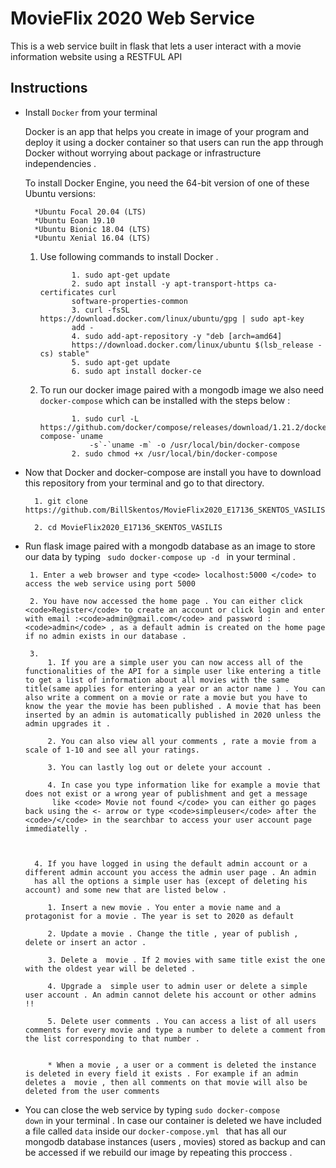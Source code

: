 # MovieFlix  2020 Web Service

This is a web service built in flask that lets a user interact with a movie information website using a RESTFUL API 

## Instructions 

* Install <code>Docker</code> from your terminal 
    
    Docker is an app that helps you create in image of your program and deploy it using a docker container so that  users can run  the app through Docker without worrying  about package or infrastructure independencies .
    
    To install Docker Engine, you need the 64-bit version of one of these Ubuntu versions:

        *Ubuntu Focal 20.04 (LTS)
        *Ubuntu Eoan 19.10
        *Ubuntu Bionic 18.04 (LTS)
        *Ubuntu Xenial 16.04 (LTS)


  1. Use following commands to install Docker  .

                1. sudo apt-get update
                2. sudo apt install -y apt-transport-https ca-certificates curl
                software-properties-common
                3. curl -fsSL https://download.docker.com/linux/ubuntu/gpg | sudo apt-key
                add -
                4. sudo add-apt-repository -y "deb [arch=amd64]
                https://download.docker.com/linux/ubuntu $(lsb_release -cs) stable"
                5. sudo apt-get update
                6. sudo apt install docker-ce

  2. To run our docker image paired with a mongodb image we also need <code>docker-compose</code> which can be installed with the steps below :

                1. sudo curl -L https://github.com/docker/compose/releases/download/1.21.2/docker-compose-`uname
                    -s`-`uname -m` -o /usr/local/bin/docker-compose
                2. sudo chmod +x /usr/local/bin/docker-compose

* Now that Docker and docker-compose are install you have to download this repository from your terminal and go to that directory.

        1. git clone https://github.com/BillSkentos/MovieFlix2020_E17136_SKENTOS_VASILIS.git
        
        2. cd MovieFlix2020_E17136_SKENTOS_VASILIS


* Run flask image paired with a mongodb database as an image to store our data  by typing <code> sudo docker-compose up -d  </code> in your terminal .


       1. Enter a web browser and type <code> localhost:5000 </code> to access the web service using port 5000

       2. You have now accessed the home page . You can either click <code>Register</code> to create an account or click login and enter with email :<code>admin@gmail.com</code> and password : <code>admin</code> , as a default admin is created on the home page if no admin exists in our database .

       3. 
           1. If you are a simple user you can now access all of the functionalities of the API for a simple user like entering a title to get a list of information about all movies with the same title(same applies for entering a year or an actor name ) . You can also write a comment on a movie or rate a movie but you have to know the year the movie has been published . A movie that has been inserted by an admin is automatically published in 2020 unless the admin upgrades it . 

           2. You can also view all your comments , rate a movie from a scale of 1-10 and see all your ratings.

           3. You can lastly log out or delete your account . 

           4. In case you type information like for example a movie that does not exist or a wrong year of publishment and get a message 
            like <code> Movie not found </code> you can either go pages back using the <- arrow or type <code>simpleuser</code> after the <code>/</code> in the searchbar to access your user account page immediatelly .



        4. If you have logged in using the default admin account or a different admin account you access the admin user page . An admin 
        has all the options a simple user has (except of deleting his account) and some new that are listed below . 
             
           1. Insert a new movie . You enter a movie name and a protagonist for a movie . The year is set to 2020 as default 

           2. Update a movie . Change the title , year of publish , delete or insert an actor .

           3. Delete a  movie . If 2 movies with same title exist the one with the oldest year will be deleted .  

           4. Upgrade a  simple user to admin user or delete a simple user account . An admin cannot delete his account or other admins !!

           5. Delete user comments . You can access a list of all users comments for every movie and type a number to delete a comment from the list corresponding to that number . 


           * When a movie , a user or a comment is deleted the instance is deleted in every field it exists . For example if an admin     deletes a  movie , then all comments on that movie will also be deleted from the user comments


* You can close the web service by typing <code>sudo docker-compose down</code> in your terminal . In case our container is deleted we have included a file called <code>data</code> inside our <code>docker-compose.yml </code> that has all our mongodb database instances (users , movies) stored as backup and can be accessed if we rebuild our image by repeating this proccess .              